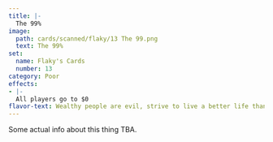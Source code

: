```yaml
---
title: |-
  The 99%
image: 
  path: cards/scanned/flaky/13 The 99.png
  text: The 99%
set:
  name: Flaky's Cards
  number: 13
category: Poor
effects: 
- |-
  All players go to $0
flavor-text: Wealthy people are evil, strive to live a better life than them.
---
```

Some actual info about this thing TBA.
